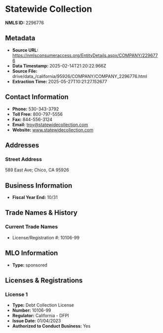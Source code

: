 # Statewide Collection

**NMLS ID:** 2296776

## Metadata
- **Source URL:** https://nmlsconsumeraccess.org/EntityDetails.aspx/COMPANY/2296776
- **Data Timestamp:** 2025-02-14T21:20:22.966Z
- **Source File:** drive/data_/california/95926/COMPANY/COMPANY_2296776.html
- **Extraction Time:** 2025-05-27T10:21:27.152677

## Contact Information
- **Phone:** 530-343-3792
- **Toll Free:** 800-797-5556
- **Fax:** 844-556-3124
- **Email:** troy@statewidecollection.com
- **Website:** www.statewidecollection.com

## Addresses
### Street Address
589 East Ave; Chico, CA 95926

## Business Information
- **Fiscal Year End:** 10/31

## Trade Names & History
### Current Trade Names
- License/Registration #: 10106-99

## MLO Information
- **Type:** sponsored

## Licenses & Registrations

### License 1
- **Type:** Debt Collection License
- **Number:** 10106-99
- **Regulator:** California - DFPI
- **Issue Date:** 01/04/2023
- **Authorized to Conduct Business:** Yes
